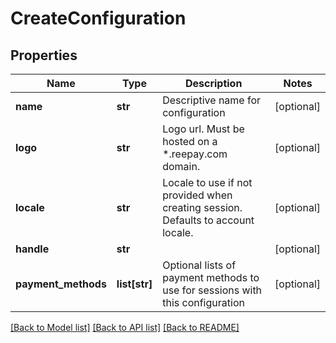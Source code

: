 # CreateConfiguration

## Properties
Name | Type | Description | Notes
------------ | ------------- | ------------- | -------------
**name** | **str** | Descriptive name for configuration | [optional] 
**logo** | **str** | Logo url. Must be hosted on a *.reepay.com domain. | [optional] 
**locale** | **str** | Locale to use if not provided when creating session. Defaults to account locale. | [optional] 
**handle** | **str** |  | [optional] 
**payment_methods** | **list[str]** | Optional lists of payment methods to use for sessions with this configuration | [optional] 

[[Back to Model list]](../README.md#documentation-for-models) [[Back to API list]](../README.md#documentation-for-api-endpoints) [[Back to README]](../README.md)


